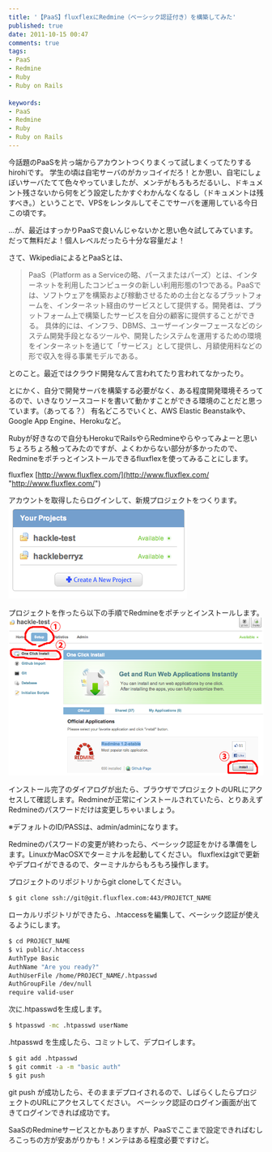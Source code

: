 ```yaml
---
title: '【PaaS】fluxflexにRedmine（ベーシック認証付き）を構築してみた'
published: true
date: 2011-10-15 00:47
comments: true
tags:
- PaaS
- Redmine
- Ruby
- Ruby on Rails

keywords:
- PaaS
- Redmine
- Ruby
- Ruby on Rails
---
```

今話題のPaaSを片っ端からアカウントつくりまくって試しまくってたりするhirohiです。
学生の頃は自宅サーバのがカッコイイだろ！とか思い、自宅にしょぼいサーバたてて色々やっていましたが、メンテがもろもろだるいし、ドキュメント残さないから何をどう設定したかすぐわかんなくなるし（ドキュメントは残すべき。）ということで、VPSをレンタルしてそこでサーバを運用している今日この頃です。

…が、最近はすっかりPaaSで良いんじゃないかと思い色々試してみています。
だって無料だよ！個人レベルだったら十分な容量だよ！

さて、WkipediaによるとPaaSとは、

<blockquote>
PaaS（Platform as a Serviceの略、パースまたはパーズ）とは、インターネットを利用したコンピュータの新しい利用形態の1つである。PaaSでは、ソフトウェアを構築および稼動させるための土台となるプラットフォームを、インターネット経由のサービスとして提供する。開発者は、プラットフォーム上で構築したサービスを自分の顧客に提供することができる。 具体的には、インフラ、DBMS、ユーザーインターフェースなどのシステム開発手段となるツールや、開発したシステムを運用するための環境をインターネットを通じて「サービス」として提供し、月額使用料などの形で収入を得る事業モデルである。
</blockquote>

とのこと。最近ではクラウド開発なんて言われてたり言われてなかったり。

とにかく、自分で開発サーバを構築する必要がなく、ある程度開発環境そろってるので、いきなりソースコードを書いて動かすことができる環境のことだと思っています。（あってる？）
有名どころでいくと、AWS Elastic Beanstalkや、Google App Engine、Herokuなど。

Rubyが好きなので自分もHerokuでRailsやらRedmineやらやってみよーと思いちょろちょろ触ってみたのですが、よくわからない部分が多かったので、Redmineをポチっとインストールできるfluxflexを使ってみることにします。


fluxflex
[http://www.fluxflex.com/](http://www.fluxflex.com/ "http://www.fluxflex.com/")

アカウントを取得したらログインして、新規プロジェクトをつくります。
<a href="/imgs/archives/2011/10/834f11a22b2d440ff64c0161c479a7cf.png"><img src="/imgs/archives/2011/10/834f11a22b2d440ff64c0161c479a7cf.png" alt="" title="スクリーンショット 2011-10-15 0.17.00" width="353" height="185" class="alignnone size-full wp-image-786" /></a>

プロジェクトを作ったら以下の手順でRedmineをポチッとインストールします。
<a href="/imgs/archives/2011/10/ab50a1a79ad25516bf49b3d9dcd037f11.png"><img src="/imgs/archives/2011/10/ab50a1a79ad25516bf49b3d9dcd037f11.png" alt="" title="スクリーンショット 2011-10-15 0.22.06" style="width: 700px;" /></a>

インストール完了のダイアログが出たら、ブラウザでプロジェクトのURLにアクセスして確認します。Redmineが正常にインストールされていたら、とりあえずRedmineのパスワードだけは変更しちゃいましょう。

※デフォルトのID/PASSは、admin/adminになります。

Redmineのパスワードの変更が終わったら、ベーシック認証をかける準備をします。LinuxかMacOSXでターミナルを起動してください。
fluxflexはgitで更新やデプロイができるので、ターミナルからもろもろ操作します。

プロジェクトのリポジトリからgit cloneしてください。


```sh
$ git clone ssh://git@git.fluxflex.com:443/PROJETCT_NAME
```

ローカルリポジトリができたら、.htaccessを編集して、ベーシック認証が使えるようにします。


```sh
$ cd PROJECT_NAME
$ vi public/.htaccess
AuthType Basic
AuthName "Are you ready?"
AuthUserFile /home/PROJECT_NAME/.htpasswd
AuthGroupFile /dev/null
require valid-user
```

次に.htpasswdを生成します。


```sh
$ htpasswd -mc .htpasswd userName
```

.htpasswd を生成したら、コミットして、デプロイします。


```sh
$ git add .htpasswd
$ git commit -a -m "basic auth"
$ git push
```

git push が成功したら、そのままデプロイされるので、しばらくしたらプロジェクトのURLにアクセスしてください。
ベーシック認証のログイン画面が出てきてログインできれば成功です。

SaaSのRedmineサービスとかもありますが、PaaSでここまで設定できればむしろこっちの方が安あがりかも！メンテはある程度必要ですけど。
